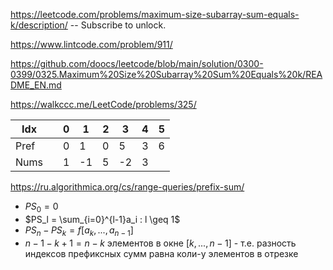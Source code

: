 https://leetcode.com/problems/maximum-size-subarray-sum-equals-k/description/ -- Subscribe to unlock.

https://www.lintcode.com/problem/911/

https://github.com/doocs/leetcode/blob/main/solution/0300-0399/0325.Maximum%20Size%20Subarray%20Sum%20Equals%20k/README_EN.md

https://walkccc.me/LeetCode/problems/325/

| Idx  	|   	| 0 	| 1  	| 2 	| 3  	| 4 	| 5 	|
|------	|---	|---	|----	|---	|----	|---	|---	|
| Pref 	|   	| 0 	| 1  	| 0 	| 5  	| 3 	| 6 	|
| Nums 	|   	| 1 	| -1 	| 5 	| -2 	| 3 	|   	|

https://ru.algorithmica.org/cs/range-queries/prefix-sum/

- $PS_0 = 0$
- $PS_l = \sum_{i=0}^{l-1}a_i : l \geq 1$
- $PS_n - PS_k = f[a_k, ..., a_{n-1}]$
- $n-1 - k + 1 = n-k$ элементов в окне $[k, ..., n-1]$ - т.е. разность индексов префиксных сумм равна коли-у элементов в отрезке
